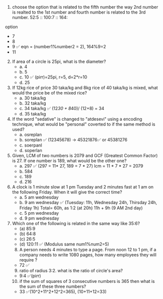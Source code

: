 1. choose the option that is related to the fifth number the way 2nd number is realted to the 1st number and fourth number is related to the 3rd number.
52:5 :: 100:7 :: 164:

option 
- 7
- 8
- 9 ✅ eqn = (number1%number2 = 2), 164%9=2
- 11

2. If area of a circle is 25pi, what is the diameter?
	- a. 4
	- b. 5
	- c. 10 ✅ (pi*r*r)=25pi, r=5, d=2*r=10
	- d. 25
3. If 12kg rice of price 30 taka/kg and 8kg rice of 40 taka/kg is mixed, what would the price be of the mixed rice?
	- a. 30 taka/kg
	- b. 32 taka/kg
	- c. 34 taka/kg ✅ (12*30 + 8*40)/ (12+8) = 34
	- d. 35 taka/kg
4. If the word "sedative" is changed to "atdesevi" using a encoding technique, what would be "personal" coverted to if the same method is used?
	- a. osreplan
	- b. soreplan ✅ (12345678) -> 45321876✅ or 45381276
	- c. soerpanl
	- d. soperlan
5. Given, LCM of two numbers is 2079 and GCF (Greatest Common Factor) is 27. If one number is 189, what would be the other one?
	- a. 297 ✅ (297 = 11* 27, 189 = 7 * 27) lcm = 11 * 7 * 27 = 2079
	- b. 584
	- c. 189
	- d. 216
6. A clock is 1 minute slow at 1 pm Tuesday and 2 minutes fast at 1 am on the following Friday. When it will give the correct time?
    - a. 5 am wednesday
    - b. 9 am wednesday ✅ (Tuesday: 11h, Wednesday 24h, Thirsday 24h, Friday 1h) Total= 60h, as 1:2 (at 20h) 11h + 9h (9 AM 2nd day)
    - c. 5 pm wednesday
    - d. 9 pm wednesday
7. Which one of the following is related in the same way like 35:6?
    - (a) 85:9
    - (b) 64:8
    - (c) 26:5
    - (d) 120:11 ✅ (Modulus same num1%num2=5)
    8. A person needs 4 minutes to type a page. From noon 12 to 1 pm, if a company needs to write 1080 pages, how many employees they will require ?
    - 72 ✅
    9. ratio of radius 3:2. what is the ratio of circle's area?
    - 9:4 ✅(pi*r*r)
    10. if the sum of squares of 3 consecutive numbers is 365 then what is the sum of these three numbers?
    - 33 ✅(10^2+11^2+12^2=365), (10+11+12=33)